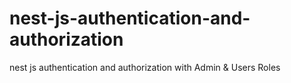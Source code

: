 # nest-js-authentication-and-authorization
nest js authentication and authorization with Admin &amp; Users Roles
